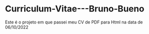 # Curriculum-Vitae---Bruno-Bueno

Este é o projeto em que passei meu CV de PDF para Html na data de 06/10/2022
